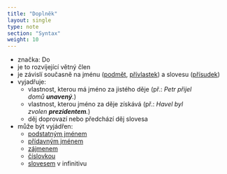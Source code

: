 ```yaml
---
title: "Doplněk"
layout: single
type: note
section: "Syntax"
weight: 10
---
```

- značka: Do
- je to rozvíjející větný člen
- je závislí současně na jménu ([podmět](/notes/school/czech/czech-grammar/syntax/subject), [přívlastek](/notes/school/czech/czech-grammar/syntax/atribute)) a slovesu ([přísudek](/notes/school/czech/czech-grammar/syntax/predicate))
- vyjadřuje:
    - vlastnost, kterou má jméno za jistého děje (př.: _Petr přijel domů **unavený**._)
    - vlastnost, kterou jméno za děje získává (př.: _Havel byl zvolen **prezidentem**._)
    - děj doprovazí nebo předchází děj slovesa
- může být vyjádřen:
    - [podstatným jménem](/notes/school/czech/czech-grammar/morphology/nouns)
    - [přídavným jménem](/notes/school/czech/czech-grammar/morphology/adjectives)
    - [zájmenem](/notes/school/czech/czech-grammar/morphology/pronouns)
    - [číslovkou](/notes/school/czech/czech-grammar/morphology/numerals)
    - [slovesem](/notes/school/czech/czech-grammar/morphology/verbs) v infinitivu